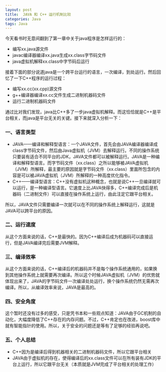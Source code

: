 ```yaml
---
layout: post
title:  JAVA 和 C++ 运行机制比较
categories: Java
tags: Java
---
```


今天看书时无意间翻到了第一章中关于java程序是怎样运行的：

* 编写xx.java源文件
* javac编译器编译xx.java生成xx.class字节码文件
* java虚拟机解释xx.class中字节码后运行

接着下面的部分说道java是一个跨平台运行的语言，一次编译，到处运行。然后回忆了一下C++程序的运行过程：

* 编写xx.cc(xx.cpp)源文件
* g++编译器编译xx.cc文件生成二进制机器码文件
* 运行二进制机器码文件

通过比对我们发现，java比C++多了一步java虚拟机解释。而这恰恰就是C++是平台相关，而java是平台无关的关键。接下来就深入分析一下：

### 一、语言类型

* JAVA——编译和解释型语言：一个JAVA文件，首先会由JAVA编译器编译成class字节码文件，然后由Java虚拟机（JVM）去解释运行。不同的操作系统只要装有适合不同平台的JDK，JAVA文件都可以被解释运行。JAVA是一种编译和解释型语言。而字节码文件（xx.class）之所以能够被JAVA虚拟机（JVM）所解释，最主要的原因就是字节码文件（xx.class）里面所包含的内容是可以被JAVA虚拟机（JVM）所解释的一种高度优化指令。
* C++——编译型语言：C++没有虚拟机这种概念，也就是说C++一旦编译就可以运行，是一种编译型语言。它速度上比JAVA快得多，C++编译完成后是机器码（二进制文件）可以直接在操作系统上运行，由此注定它跟平台相关。

所以，JAVA文件只需要编译一次就可以在不同的操作系统上解释运行，这就是JAVA可以跨平台的原因。

### 二、运行速度

从这个方面来说的话，C++是最快的。因为C++编译后成为机器码可以直接运行，但是JAVA编译完后需要JVM解释。

### 三、编译效率

从这个方面来说的话，C++编译后的机器码并不是每个操作系统通用的，如果换到其他操作系统上就需要再次编译。所以这个时候JAVA虚拟机（JVM）的优势就体现出来了，JAVA的字节码文件一次编译处处运行，换个操作系统仍然无需再次编译。所以，从编译效率来说，JAVA是最高的。

### 四、安全角度

这个暂时还没有过多的感受，只是凭书本和一些观点知道：JAVA由于GC机制的自动化，大幅度降低了C++存在的内存问题。不过，C++肯定也在改进，boost库中就有智能指针的使用。所以，关于安全的问题还是等有了足够的经验再说吧。

### 五、个人总结

* C++因为是编译后得到机器相关的二进制机器码文件，所以它跟平台相关
* JAVA由于虚拟机的存在，使得编译后的xx.class文件可以在所有装有JDK的平台上运行，所以它跟平台无关（本质就是JVM完成了平台相关的处理工作）
